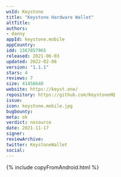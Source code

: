 ```yaml
---
wsId: Keystone
title: "Keystone Hardware Wallet"
altTitle: 
authors:
- danny
appId: keystone.mobile
appCountry: 
idd: 1567857965
released: 2021-06-03
updated: 2022-02-06
version: "1.1.1"
stars: 4
reviews: 7
size: 41456640
website: https://keyst.one/
repository: https://github.com/KeystoneHQ
issue: 
icon: keystone.mobile.jpg
bugbounty: 
meta: ok
verdict: nosource
date: 2021-11-17
signer: 
reviewArchive:
twitter: KeystoneWallet
social:
---
```


{% include copyFromAndroid.html %}
